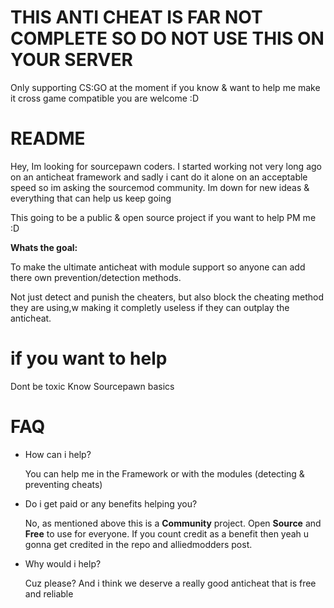  # THIS ANTI CHEAT IS FAR NOT COMPLETE SO DO NOT USE THIS ON YOUR SERVER
  Only supporting CS:GO at the moment if you know & want to help me make it cross game compatible you are welcome :D
  
# README

Hey, Im looking for sourcepawn coders.
I started working not very long  ago on an anticheat framework and sadly i cant do it alone on an acceptable speed so im asking the sourcemod community.
Im down for new ideas & everything that can help us keep going

This going to be a public & open source project if you want to help PM me :D

**Whats the goal:**

To make the ultimate anticheat with module support so anyone can add there own prevention/detection methods.

Not just detect and punish the cheaters, but also block the cheating method they are using,w making it completly useless if they can outplay the anticheat.


# if you want to help

Dont be toxic
Know Sourcepawn basics

# FAQ

- How can i help?
 
    You can help me in the Framework or with the modules (detecting & preventing cheats)
    
- Do i get paid or any benefits helping you?

  No, as mentioned above this is a **Community** project. Open **Source** and **Free** to use for everyone. If you count credit as a benefit then yeah u gonna get credited in the repo and alliedmodders post.
  
- Why would i help? 

  Cuz please? And i think we deserve a really good anticheat that is free and reliable
